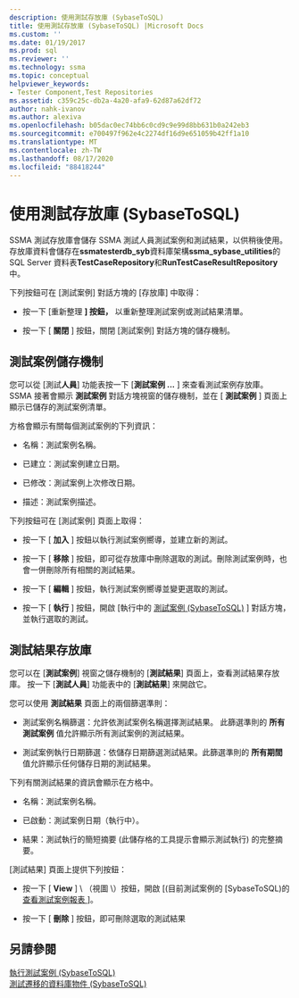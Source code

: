 ```yaml
---
description: 使用測試存放庫 (SybaseToSQL)
title: 使用測試存放庫 (SybaseToSQL) |Microsoft Docs
ms.custom: ''
ms.date: 01/19/2017
ms.prod: sql
ms.reviewer: ''
ms.technology: ssma
ms.topic: conceptual
helpviewer_keywords:
- Tester Component,Test Repositories
ms.assetid: c359c25c-db2a-4a20-afa9-62d87a62df72
author: nahk-ivanov
ms.author: alexiva
ms.openlocfilehash: b05dac0ec74bb6c0cd9c9e99d8bb631b0a242eb3
ms.sourcegitcommit: e700497f962e4c2274df16d9e651059b42ff1a10
ms.translationtype: MT
ms.contentlocale: zh-TW
ms.lasthandoff: 08/17/2020
ms.locfileid: "88418244"
---
```

# <a name="using-test-repositories-sybasetosql"></a>使用測試存放庫 (SybaseToSQL)
SSMA 測試存放庫會儲存 SSMA 測試人員測試案例和測試結果，以供稍後使用。 存放庫資料會儲存在**ssmatesterdb_syb**資料庫架構**ssma_sybase_utilities**的 SQL Server 資料表**TestCaseRepository**和**RunTestCaseResultRepository**中。  
  
下列按鈕可在 [測試案例] 對話方塊的 [存放庫] 中取得：  
  
-   按一下 [重新整理 **] 按鈕，** 以重新整理測試案例或測試結果清單。  
  
-   按一下 [ **關閉** ] 按鈕，關閉 [測試案例] 對話方塊的儲存機制。  
  
## <a name="test-cases-repository"></a>測試案例儲存機制  
您可以從 [測試**人員**] 功能表按一下 [**測試案例 ...** ] 來查看測試案例存放庫。 SSMA 接著會顯示 **測試案例** 對話方塊視窗的儲存機制，並在 [ **測試案例** ] 頁面上顯示已儲存的測試案例清單。  
  
方格會顯示有關每個測試案例的下列資訊：  
  
-   名稱：測試案例名稱。  
  
-   已建立：測試案例建立日期。  
  
-   已修改：測試案例上次修改日期。  
  
-   描述：測試案例描述。  
  
下列按鈕可在 [測試案例] 頁面上取得：  
  
-   按一下 [ **加入** ] 按鈕以執行測試案例嚮導，並建立新的測試。  
  
-   按一下 [ **移除** ] 按鈕，即可從存放庫中刪除選取的測試。刪除測試案例時，也會一併刪除所有相關的測試結果。  
  
-   按一下 [ **編輯** ] 按鈕，執行測試案例嚮導並變更選取的測試。  
  
-   按一下 [ **執行** ] 按鈕，開啟 [執行中的 [測試案例 &#40;SybaseToSQL&#41;](../../ssma/sybase/running-test-cases-sybasetosql.md) ] 對話方塊，並執行選取的測試。  
  
## <a name="test-results-repository"></a>測試結果存放庫  
您可以在 [**測試案例**] 視窗之儲存機制的 [**測試結果**] 頁面上，查看測試結果存放庫。 按一下 [**測試人員**] 功能表中的 [**測試結果**] 來開啟它。  
  
您可以使用 **測試結果** 頁面上的兩個篩選準則：  
  
-   測試案例名稱篩選：允許依測試案例名稱選擇測試結果。 此篩選準則的 **所有測試案例** 值允許顯示所有測試案例的測試結果。  
  
-   測試案例執行日期篩選：依儲存日期篩選測試結果。此篩選準則的 **所有期間** 值允許顯示任何儲存日期的測試結果。  
  
下列有關測試結果的資訊會顯示在方格中。  
  
-   名稱：測試案例名稱。  
  
-   已啟動：測試案例日期（執行中）。  
  
-   結果：測試執行的簡短摘要 (此儲存格的工具提示會顯示測試執行) 的完整摘要。  
  
[測試結果] 頁面上提供下列按鈕：  
  
-   按一下 [ **View** ] \ （視圖 \）按鈕，開啟 [&#40;目前測試案例的 [SybaseToSQL&#41;的 [查看測試案例報表 ](../../ssma/sybase/viewing-test-case-reports-sybasetosql.md) ]。  
  
-   按一下 [ **刪除** ] 按鈕，即可刪除選取的測試結果  
  
## <a name="see-also"></a>另請參閱  
[執行測試案例 &#40;SybaseToSQL&#41;](../../ssma/sybase/running-test-cases-sybasetosql.md)  
[測試遷移的資料庫物件 &#40;SybaseToSQL&#41;](../../ssma/sybase/testing-migrated-database-objects-sybasetosql.md)  
  
